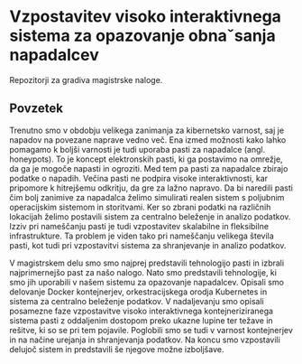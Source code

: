 # Vzpostavitev visoko interaktivnega sistema za opazovanje obnaˇsanja napadalcev

Repozitorji za gradiva magistrske naloge.

## Povzetek

Trenutno smo v obdobju velikega zanimanja za kibernetsko varnost, saj je napadov na povezane naprave vedno več. 
Ena izmed možnosti kako lahko pomagamo k boljši varnosti je tudi uporaba pasti za napadalce (angl. honeypots).
To je koncept elektronskih pasti, ki ga postavimo na omrežje, da ga je mogoče napasti in ogroziti. Med tem pa
pasti za napadalce zbirajo podatke o napadih. Večina pasti ne podpira visoke interaktivnosti, kar pripomore 
k hitrejšemu odkritju, da gre za lažno napravo. Da bi naredili pasti čim bolj zanimive za napadalca želimo 
simulirati realen sistem s poljubnim operacijskim sistemom in storitvami. Ker so zbrani podatki
na različnih lokacijah želimo postavili sistem za centralno beleženje in analizo podatkov. Izziv pri 
nameščanju pasti je tudi vzpostavitev skalabilne in fleksibilne infrastrukture. Ta problem je viden tako pri 
nameščanju velikega števila pasti, kot tudi pri vzpostavitvi sistema za shranjevanje in analizo podatkov.

V magistrskem delu smo smo najprej predstavili tehnologijo pasti in izbrali najprimernejšo past za našo 
nalogo. Nato smo predstavili tehnologije, ki smo jih uporabili v našem sistemu za opazovanje napadalcev. 
Opisali smo delovanje Docker kontejnerjev, orkestracijskega orodja Kubernetes in sistema za centralno 
beleženje podatkov. V nadaljevanju smo opisali posamezne faze vzpostavitve visoko interaktivnega 
kontejneriziranega sistema pasti z oddaljenim dostopom preko ukazne lupine ter težave in rešitve, ki so se 
pri tem pojavile. Poglobili smo se tudi v varnost kontejnerjev in na načine urejanja in shranjevanja 
podatkov. Na koncu smo vzpostavili delujoč sistem in predstavili še njegove možne izboljšave.